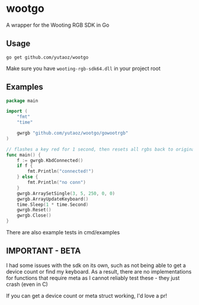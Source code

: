 # wootgo
A wrapper for the Wooting RGB SDK in Go

## Usage
`go get github.com/yutaoz/wootgo`

Make sure you have `wooting-rgb-sdk64.dll` in your project root

## Examples
```go
package main

import (
	"fmt"
	"time"

	gwrgb "github.com/yutaoz/wootgo/gowootrgb"
)

// flashes a key red for 1 second, then resets all rgbs back to original
func main() {
	f := gwrgb.KbdConnected()
	if f {
		fmt.Println("connected!")
	} else {
		fmt.Println("no conn")
	}
	gwrgb.ArraySetSingle(3, 5, 250, 0, 0)
	gwrgb.ArrayUpdateKeyboard()
	time.Sleep(1 * time.Second)
	gwrgb.Reset()
	gwrgb.Close()
}
```

There are also example tests in cmd/examples

## IMPORTANT - BETA
I had some issues with the sdk on its own, such as not being able to get a device count or find my keyboard. As a result, there are no implementations for functions that require meta as I cannot reliably test these - they just crash (even in C)

If you can get a device count or meta struct working, I'd love a pr!
